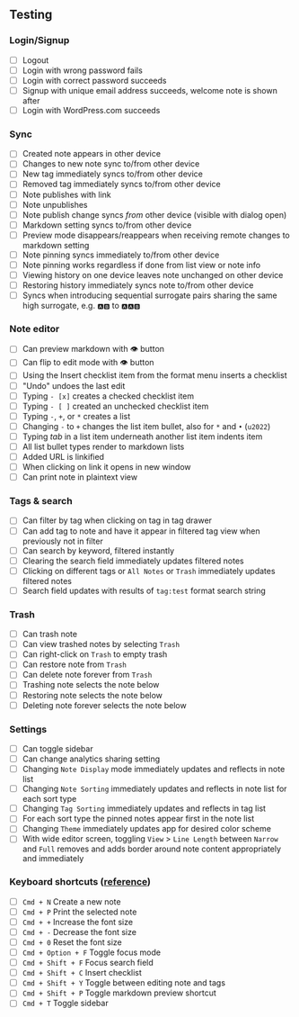 ## Testing

### Login/Signup

- [ ] Logout
- [ ] Login with wrong password fails
- [ ] Login with correct password succeeds
- [ ] Signup with unique email address succeeds, welcome note is shown after
- [ ] Login with WordPress.com succeeds

### Sync

- [ ] Created note appears in other device
- [ ] Changes to new note sync to/from other device
- [ ] New tag immediately syncs to/from other device
- [ ] Removed tag immediately syncs to/from other device
- [ ] Note publishes with link
- [ ] Note unpublishes
- [ ] Note publish change syncs _from_ other device (visible with dialog open)
- [ ] Markdown setting syncs to/from other device
- [ ] Preview mode disappears/reappears when receiving remote changes to markdown setting
- [ ] Note pinning syncs immediately to/from other device
- [ ] Note pinning works regardless if done from list view or note info
- [ ] Viewing history on one device leaves note unchanged on other device
- [ ] Restoring history immediately syncs note to/from other device
- [ ] Syncs when introducing sequential surrogate pairs sharing the same high surrogate, e.g. `🅰🅱` to `🅰🅰🅱`

### Note editor

- [ ] Can preview markdown with 👁 button
- [ ] Can flip to edit mode with 👁 button
- [ ] Using the Insert checklist item from the format menu inserts a checklist
- [ ] "Undo" undoes the last edit
- [ ] Typing `- [x]` creates a checked checklist item
- [ ] Typing `- [ ]` created an unchecked checklist item
- [ ] Typing `-`, `+`, or `*` creates a list
- [ ] Changing `-` to `+` changes the list item bullet, also for `*` and `•` (`u2022`)
- [ ] Typing _tab_ in a list item underneath another list item indents item
- [ ] All list bullet types render to markdown lists
- [ ] Added URL is linkified
- [ ] When clicking on link it opens in new window
- [ ] Can print note in plaintext view

### Tags & search

- [ ] Can filter by tag when clicking on tag in tag drawer
- [ ] Can add tag to note and have it appear in filtered tag view when previously not in filter
- [ ] Can search by keyword, filtered instantly
- [ ] Clearing the search field immediately updates filtered notes
- [ ] Clicking on different tags or `All Notes` or `Trash` immediately updates filtered notes
- [ ] Search field updates with results of `tag:test` format search string

### Trash

- [ ] Can trash note
- [ ] Can view trashed notes by selecting `Trash`
- [ ] Can right-click on `Trash` to empty trash
- [ ] Can restore note from `Trash`
- [ ] Can delete note forever from `Trash`
- [ ] Trashing note selects the note below
- [ ] Restoring note selects the note below
- [ ] Deleting note forever selects the note below

### Settings

- [ ] Can toggle sidebar
- [ ] Can change analytics sharing setting
- [ ] Changing `Note Display` mode immediately updates and reflects in note list
- [ ] Changing `Note Sorting` immediately updates and reflects in note list for each sort type
- [ ] Changing `Tag Sorting` immediately updates and reflects in tag list
- [ ] For each sort type the pinned notes appear first in the note list
- [ ] Changing `Theme` immediately updates app for desired color scheme
- [ ] With wide editor screen, toggling `View` > `Line Length` between `Narrow` and `Full` removes and adds border around note content appropriately and immediately

### Keyboard shortcuts ([reference](https://simplenote.com/help/#shortcuts))

- [ ] `Cmd + N` Create a new note
- [ ] `Cmd + P` Print the selected note
- [ ] `Cmd + +` Increase the font size
- [ ] `Cmd + -` Decrease the font size
- [ ] `Cmd + 0` Reset the font size
- [ ] `Cmd + Option + F` Toggle focus mode
- [ ] `Cmd + Shift + F` Focus search field
- [ ] `Cmd + Shift + C` Insert checklist
- [ ] `Cmd + Shift + Y` Toggle between editing note and tags
- [ ] `Cmd + Shift + P` Toggle markdown preview shortcut
- [ ] `Cmd + T` Toggle sidebar
